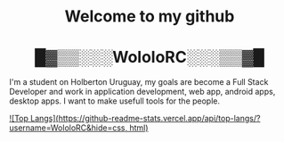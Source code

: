 <h1 align="center">Welcome to my github</h1>

<h1 align="center">█▓▒▒░░░WololoRC░░░▒▒▓█</h1>


  <p align="left">
    I'm a student on Holberton Uruguay, my goals are become a Full Stack Developer and work in application development, web app, android apps, desktop apps. I want to make usefull tools for the people. 
  </p
  
[![Top Langs](https://github-readme-stats.vercel.app/api/top-langs/?username=WololoRC&hide=css, html)](https://github.com/anuraghazra/github-readme-stats)
